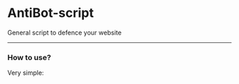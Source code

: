 # AntiBot-script
General script to defence your website

<hr>
<h3>How to use?</h3>
<p>Very simple: <script src="[yourfolder]/AntiBot.js"></script></p>
